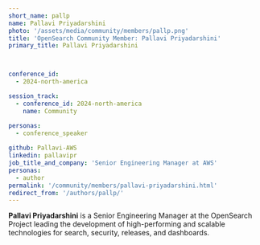 ```yaml
---
short_name: pallp
name: Pallavi Priyadarshini
photo: '/assets/media/community/members/pallp.png'
title: 'OpenSearch Community Member: Pallavi Priyadarshini'
primary_title: Pallavi Priyadarshini



conference_id:
  - 2024-north-america

session_track:
  - conference_id: 2024-north-america
    name: Community

personas:
  - conference_speaker
  
github: Pallavi-AWS
linkedin: pallavipr
job_title_and_company: 'Senior Engineering Manager at AWS'
personas:
  - author
permalink: '/community/members/pallavi-priyadarshini.html'
redirect_from: '/authors/pallp/'
---
```


**Pallavi Priyadarshini** is a Senior Engineering Manager at the OpenSearch Project leading the development of high-performing and scalable technologies for search, security, releases, and dashboards.
